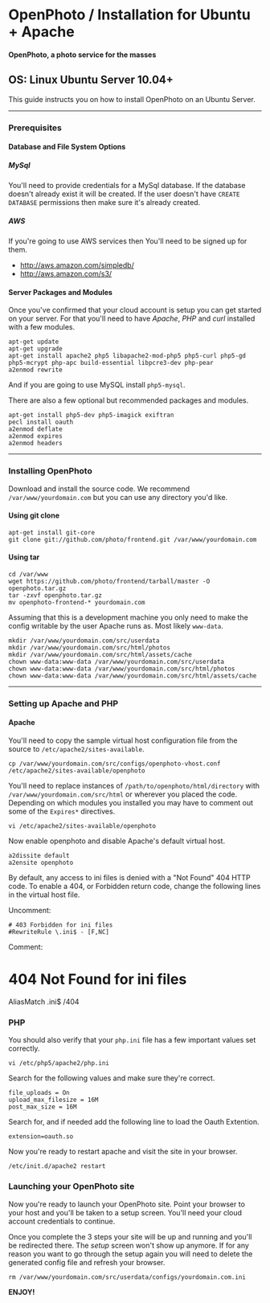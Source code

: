 OpenPhoto / Installation for Ubuntu + Apache
=======================
#### OpenPhoto, a photo service for the masses

## OS: Linux Ubuntu Server 10.04+

This guide instructs you on how to install OpenPhoto on an Ubuntu Server.

----------------------------------------

### Prerequisites

#### Database and File System Options

##### MySql 
You'll need to provide credentials for a MySql database. If the database doesn't already exist it will be created. If the user doesn't have `CREATE DATABASE` permissions then make sure it's already created.

##### AWS
If you're going to use AWS services then You'll need to be signed up for them.

* http://aws.amazon.com/simpledb/
* http://aws.amazon.com/s3/

#### Server Packages and Modules
Once you've confirmed that your cloud account is setup you can get started on your server. For that you'll need to have _Apache_, _PHP_ and _curl_ installed with a few modules.

    apt-get update
    apt-get upgrade
    apt-get install apache2 php5 libapache2-mod-php5 php5-curl php5-gd php5-mcrypt php-apc build-essential libpcre3-dev php-pear
    a2enmod rewrite

And if you are going to use MySQL install `php5-mysql`.

There are also a few optional but recommended packages and modules.

    apt-get install php5-dev php5-imagick exiftran
    pecl install oauth
    a2enmod deflate
    a2enmod expires
    a2enmod headers

----------------------------------------

### Installing OpenPhoto

Download and install the source code. We recommend `/var/www/yourdomain.com` but you can use any directory you'd like.

#### Using git clone

    apt-get install git-core
    git clone git://github.com/photo/frontend.git /var/www/yourdomain.com

#### Using tar

    cd /var/www
    wget https://github.com/photo/frontend/tarball/master -O openphoto.tar.gz
    tar -zxvf openphoto.tar.gz
    mv openphoto-frontend-* yourdomain.com

Assuming that this is a development machine you only need to make the config writable by the user Apache runs as. Most likely `www-data`.

    mkdir /var/www/yourdomain.com/src/userdata
    mkdir /var/www/yourdomain.com/src/html/photos
    mkdir /var/www/yourdomain.com/src/html/assets/cache
    chown www-data:www-data /var/www/yourdomain.com/src/userdata
    chown www-data:www-data /var/www/yourdomain.com/src/html/photos
    chown www-data:www-data /var/www/yourdomain.com/src/html/assets/cache

----------------------------------------

### Setting up Apache and PHP

#### Apache

You'll need to copy the sample virtual host configuration file from the source to `/etc/apache2/sites-available`.

    cp /var/www/yourdomain.com/src/configs/openphoto-vhost.conf /etc/apache2/sites-available/openphoto

You'll need to replace instances of `/path/to/openphoto/html/directory` with `/var/www/yourdomain.com/src/html` or wherever you placed the code. Depending on which modules you installed you may have to comment out some of the `Expires*` directives.

    vi /etc/apache2/sites-available/openphoto

Now enable openphoto and disable Apache's default virtual host.

    a2dissite default
    a2ensite openphoto


By default, any access to ini files is denied with a "Not Found" 404 HTTP code.  To enable a 404, or Forbidden return code, change the following lines in the virtual host file.

Uncomment:

    # 403 Forbidden for ini files
    #RewriteRule \.ini$ - [F,NC]

Comment:

  # 404 Not Found for ini files
  AliasMatch \.ini$	/404

### PHP

You should also verify that your `php.ini` file has a few important values set correctly.

    vi /etc/php5/apache2/php.ini

Search for the following values and make sure they're correct.

    file_uploads = On
    upload_max_filesize = 16M
    post_max_size = 16M
    
Search for, and if needed add the following line to load the Oauth Extention.

    extension=oauth.so

Now you're ready to restart apache and visit the site in your browser.

    /etc/init.d/apache2 restart

### Launching your OpenPhoto site

Now you're ready to launch your OpenPhoto site. Point your browser to your host and you'll be taken to a setup screen. You'll need your cloud account credentials to continue.

Once you complete the 3 steps your site will be up and running and you'll be redirected there. The _setup_ screen won't show up anymore. If for any reason you want to go through the setup again you will need to delete the generated config file and refresh your browser.

    rm /var/www/yourdomain.com/src/userdata/configs/yourdomain.com.ini

**ENJOY!**

